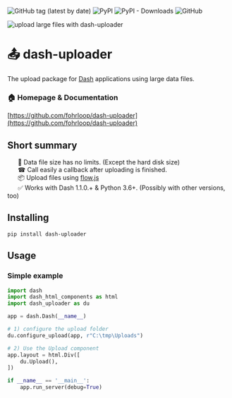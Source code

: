 
![GitHub tag (latest by date)](https://img.shields.io/github/v/tag/fohrloop/dash-uploader)&nbsp;![PyPI](https://img.shields.io/pypi/v/dash-uploader)&nbsp;![PyPI - Downloads](https://img.shields.io/pypi/dm/dash-uploader)&nbsp;![GitHub](https://img.shields.io/github/license/fohrloop/dash-uploader)

![upload large files with dash-uploader](https://github.com/fohrloop/dash-uploader/blob/0.2.0/docs/upload-demo.gif?raw=true)

# 📤 dash-uploader
The upload package for [Dash](https://dash.plotly.com/) applications using large data files. 

### 🏠 Homepage & Documentation
[https://github.com/fohrloop/dash-uploader](https://github.com/fohrloop/dash-uploader)


## Short summary
&nbsp;&nbsp;&nbsp;&nbsp;&nbsp; 💾 Data file size has no limits. (Except the hard disk size)<bR>
&nbsp;&nbsp;&nbsp;&nbsp;&nbsp; ☎ Call easily a callback after uploading is finished.<br>
&nbsp;&nbsp;&nbsp;&nbsp;&nbsp; 📦 Upload files using [flow.js](https://github.com/flowjs/flow.js/) 
<br>
&nbsp;&nbsp;&nbsp;&nbsp;&nbsp; ✅ Works with Dash 1.1.0.+ & Python 3.6+. (Possibly with other versions, too)<br>



## Installing
```
pip install dash-uploader
```

## Usage


### Simple example

```python
import dash
import dash_html_components as html
import dash_uploader as du

app = dash.Dash(__name__)

# 1) configure the upload folder
du.configure_upload(app, r"C:\tmp\Uploads")

# 2) Use the Upload component
app.layout = html.Div([
    du.Upload(),
])

if __name__ == '__main__':
    app.run_server(debug=True)

```

